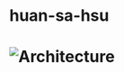 # huan-sa-hsu
# ![Architecture](https://drive.google.com/file/d/1Q5_eppIwtvwOx1oNqqRwuVoxQJyn81Ym/view/n-layer.jpg)
